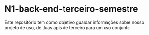 # N1-back-end-terceiro-semestre
Este repositório tem como objetivo guardar informações sobre nosso projeto de uso, de duas apis de terceiro para um uso conjunto
